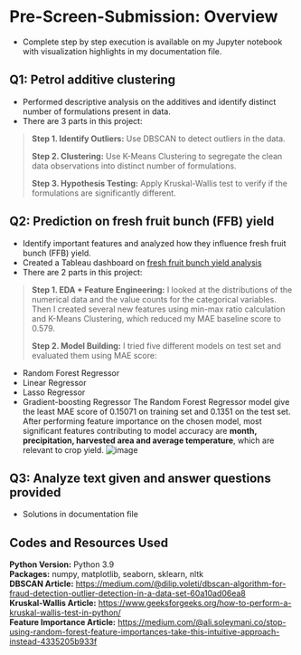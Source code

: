# Pre-Screen-Submission: Overview
- Complete step by step execution is available on my Jupyter notebook with visualization highlights in my documentation file.
## Q1: Petrol additive clustering
- Performed descriptive analysis on the additives and identify distinct number of formulations present in data.
- There are 3 parts in this project:
> **Step 1. Identify Outliers:** Use DBSCAN to detect outliers in the data.
>
> **Step 2. Clustering:** Use K-Means Clustering to segregate the clean data observations into distinct number of formulations.
>
> **Step 3. Hypothesis Testing:** Apply Kruskal-Wallis test to verify if the formulations are significantly different. 

## Q2: Prediction on fresh fruit bunch (FFB) yield
- Identify important features and analyzed how they influence fresh fruit bunch (FFB) yield.
- Created a Tableau dashboard on [fresh fruit bunch yield analysis](https://public.tableau.com/views/OilPalmTreeYieldAnalysis/Dashboard1?:language=en-US&publish=yes&:display_count=n&:origin=viz_share_link)
- There are 2 parts in this project:
> **Step 1. EDA + Feature Engineering:** I looked at the distributions of the numerical data and the value counts for the categorical variables. Then I created several new features using min-max ratio calculation and K-Means Clustering, which reduced my MAE baseline score to 0.579.
>
> **Step 2. Model Building:** I tried five different models on test set and evaluated them using MAE score:
- Random Forest Regressor
- Linear Regressor
- Lasso Regressor
- Gradient-boosting Regressor
The Random Forest Regressor model give the least MAE score of 0.15071 on training set and 0.1351 on the test set.<br>After performing feature importance on the chosen model, most significant features contributing to model accuracy are **month, precipitation, harvested area and average temperature**, which are relevant to crop yield. 
![image](https://user-images.githubusercontent.com/71859510/193495772-0ec9ad32-994e-4cca-9798-59d35de2794d.png)

>
## Q3: Analyze text given and answer questions provided
- Solutions in documentation file

## Codes and Resources Used
**Python Version:** Python 3.9<br>
**Packages:** numpy, matplotlib, seaborn, sklearn, nltk<br>
**DBSCAN Article:** https://medium.com/@dilip.voleti/dbscan-algorithm-for-fraud-detection-outlier-detection-in-a-data-set-60a10ad06ea8<br>
**Kruskal-Wallis Article:** https://www.geeksforgeeks.org/how-to-perform-a-kruskal-wallis-test-in-python/<br>
**Feature Importance Article:** https://medium.com/@ali.soleymani.co/stop-using-random-forest-feature-importances-take-this-intuitive-approach-instead-4335205b933f<br>










